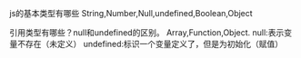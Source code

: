 js的基本类型有哪些
	String,Number,Null,undefined,Boolean,Object

引用类型有哪些？null和undefined的区别。
	Array,Function,Object.
	null:表示变量不存在（未定义）
	undefined:标识一个变量定义了，但是为初始化（赋值）
